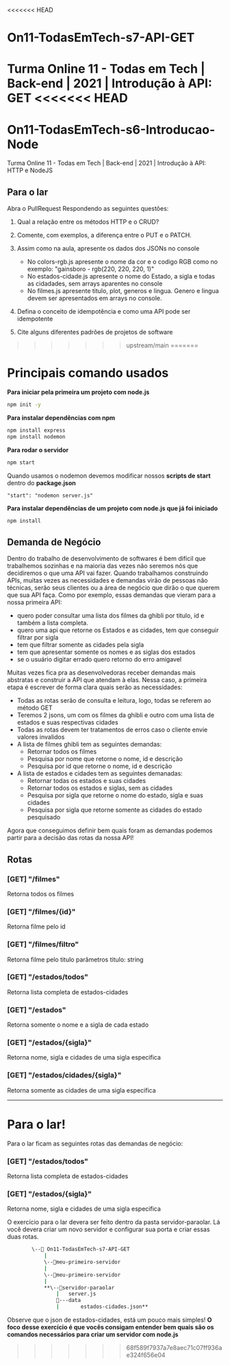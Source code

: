 <<<<<<< HEAD
# On11-TodasEmTech-s7-API-GET
Turma Online 11 - Todas em Tech | Back-end | 2021 | Introdução à API: GET
<<<<<<< HEAD
=======
# On11-TodasEmTech-s6-Introducao-Node
Turma Online 11 - Todas em Tech | Back-end | 2021 | Introdução à API:
HTTP e NodeJS

## Para o lar
Abra o PullRequest Respondendo as seguintes questões:

1) Qual a relação entre os métodos HTTP e o CRUD?

2) Comente, com exemplos, a diferença entre o PUT e o PATCH.

3) Assim como na aula, apresente os dados dos JSONs no console 
    - No colors-rgb.js apresente o nome da cor e o codigo RGB como no exemplo: "gainsboro - rgb(220, 220, 220, 1)"
    - No estados-cidade.js apresente o nome do Estado, a sigla e todas as cidadades, sem arrays aparentes no console
    - No filmes.js apresente titulo, plot, generos e lingua. Genero e lingua devem ser apresentados em arrays no console.

4) Defina o conceito de idempotência e como uma API pode ser idempotente

5) Cite alguns diferentes padrões de projetos de software
>>>>>>> upstream/main
=======

# Principais comando usados

**Para iniciar pela primeira um projeto com node.js**

```bash
npm init -y
```

**Para instalar dependências com npm**

```bash
npm install express
npm install nodemon
```

**Para rodar o servidor**

```bash
npm start
```

Quando usamos o nodemon devemos modificar nossos **scripts de start** dentro do **package.json**

````JavaScrypt
"start": "nodemon server.js"
````

**Para instalar dependências de um projeto com node.js que já foi iniciado**

```bash
npm install
```

## Demanda de Negócio

Dentro do trabalho de desenvolvimento de softwares é bem difícil que trabalhemos sozinhas e na maioria das vezes não seremos nós que decidiremos o que uma API vai fazer. Quando trabalhamos construindo APIs, muitas vezes as necessidades e demandas virão de pessoas não técnicas, serão seus clientes ou a área de negócio que dirão o que querem que sua API faça.
Como por exemplo, essas demandas que vieram para a nossa primeira API: 

- quero poder consultar uma lista dos filmes da ghibli por titulo, id e também a lista completa.
- quero uma api que retorne os Estados e as cidades, tem que conseguir filtrar por sigla
- tem que filtrar somente as cidades pela sigla
- tem que apresentar somente os nomes e as siglas dos estados
- se o usuário digitar errado quero retorno do erro amigavel

Muitas vezes fica pra as desenvolvedoras receber demandas mais abstratas e construir a API que atendam à elas. Nessa caso, a primeira etapa é escrever de forma clara quais serão as necessidades:

- Todas as rotas serão de consulta e leitura, logo, todas se referem ao método GET
- Teremos 2 jsons, um com os filmes da ghibli e outro com uma lista de estados e suas respectivas cidades
- Todas as rotas devem ter tratamentos de erros caso o cliente envie valores invalidos
- A lista de filmes ghibli tem as seguintes demandas:
    - Retornar todos os filmes
    - Pesquisa por nome que retorne o nome, id e descrição
    - Pesquisa por id que retorne o nome, id e descrição
- A lista de estados e cidades tem as seguintes demanadas:
    - Retornar todas os estados e suas cidades
    - Retornar todos os estados e siglas, sem as cidades
    - Pesquisa por sigla que retorne o nome do estado, sigla e suas cidades
    - Pesquisa por sigla que retorne somente as cidades do estado pesquisado

Agora que conseguimos definir bem quais foram as demandas podemos partir para a decisão das rotas da nossa API!

## Rotas

### [GET] "/filmes"

Retorna todos os filmes

### [GET] "/filmes/{id}"

Retorna filme pelo id

### [GET] "/filmes/filtro"

Retorna filme pelo titulo
parâmetros titulo: string

### [GET] "/estados/todos"

Retorna lista completa de estados-cidades

### [GET] "/estados"

Retorna somente o nome e a sigla de cada estado

### [GET] "/estados/{sigla}"

Retorna nome, sigla e cidades de uma sigla especifica

### [GET] "/estados/cidades/{sigla}"

Retorna somente as cidades de uma sigla especifica

---

# Para o lar!

Para o lar ficam as seguintes rotas das demandas de negócio:

### [GET] "/estados/todos"

Retorna lista completa de estados-cidades

### [GET] "/estados/{sigla}"

Retorna nome, sigla e cidades de uma sigla especifica

O exercício para o lar devera ser feito dentro da pasta servidor-paraolar. Lá você devera criar um novo servidor e configurar sua porta e criar essas duas rotas. 

```bash
		\--📂 On11-TodasEmTech-s7-API-GET
			|
			\--📂meu-primeiro-servidor
			|
			\--📂meu-primeiro-servidor
			|				
			**\--📂servidor-paraolar
			    |   server.js
			    📂---data
			    |       estados-cidades.json**
```

Observe que o json de estados-cidades, está um pouco mais simples! **O foco desse exercício é que vocês consigam entender bem quais são os comandos necessários para criar um servidor com node.js**
>>>>>>> 68f589f7937a7e8aec71c07ff936ae324f656e04
